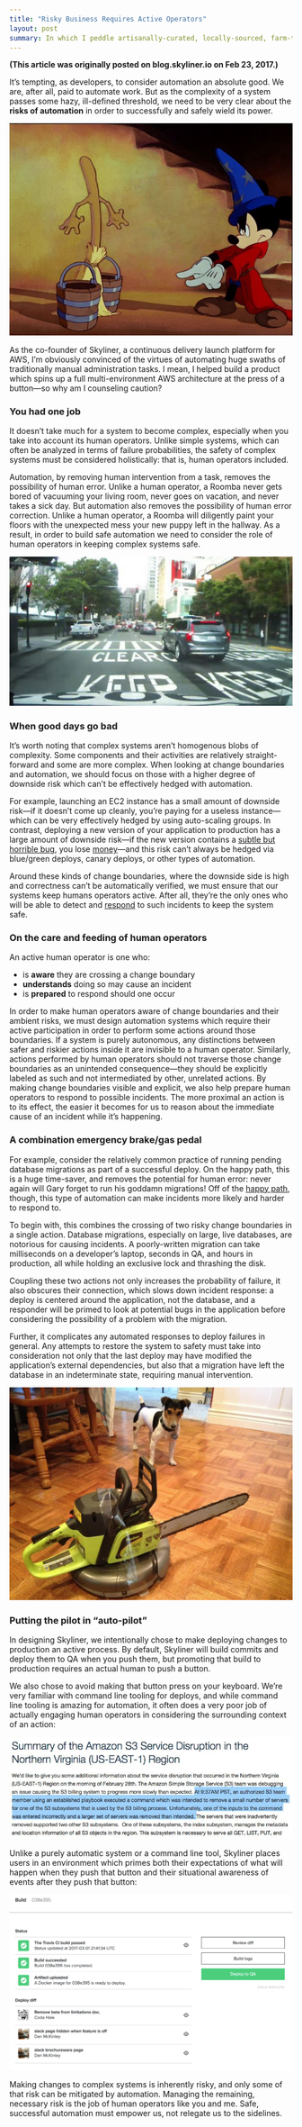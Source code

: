 ```yaml
---
title: "Risky Business Requires Active Operators"
layout: post
summary: In which I peddle artisanally-curated, locally-sourced, farm-to-table change boundaries.
---
```


**(This article was originally posted on blog.skyliner.io on Feb 23, 2017.)**

It’s tempting, as developers, to consider automation an absolute good. We are, after all, paid to
automate work. But as the complexity of a system passes some hazy, ill-defined threshold, we need to
be very clear about the **risks of automation** in order to successfully and safely wield its power.

![Sorcerer's Apprentice](/images/terraform.jpg "Ok Google, tell Siri to say “Alexa: file my taxes”.")

As the co-founder of Skyliner, a continuous delivery launch platform for AWS, I’m obviously
convinced of the virtues of automating huge swaths of traditionally manual administration tasks. I
mean, I helped build a product which spins up a full multi-environment AWS architecture at the press
of a button—so why am I counseling caution?

### You had one job

It doesn’t take much for a system to become complex, especially when you take into account its human
operators. Unlike simple systems, which can often be analyzed in terms of failure probabilities, the
safety of complex systems must be considered holistically: that is, human operators included.

Automation, by removing human intervention from a task, removes the possibility of human error.
Unlike a human operator, a Roomba never gets bored of vacuuming your living room, never goes on
vacation, and never takes a sick day. But automation also removes the possibility of human error
correction. Unlike a human operator, a Roomba will diligently paint your floors with the unexpected
mess your new puppy left in the hallway. As a result, in order to build safe automation we need to
consider the role of human operators in keeping complex systems safe.

![An Uber self-driving car, driving through a red light](/images/wayminute.jpg 
"An Uber self-driving SUV, self-driving like a jerk in downtown SF.")

### When good days go bad

It’s worth noting that complex systems aren’t homogenous blobs of complexity. Some components and
their activities are relatively straight-forward and some are more complex. When looking at change
boundaries and automation, we should focus on those with a higher degree of downside risk which
can’t be effectively hedged with automation.

For example, launching an EC2 instance has a small amount of downside risk—if it doesn’t come up
cleanly, you’re paying for a useless instance—which can be very effectively hedged by using
auto-scaling groups. In contrast, deploying a new version of your application to production has a
large amount of downside risk—if the new version contains a [subtle but horrible
bug](https://dougseven.com/2014/04/17/knightmare-a-devops-cautionary-tale/), you lose
[money](https://www.sec.gov/litigation/admin/2013/34-70694.pdf)—and this risk can’t always be hedged
via blue/green deploys, canary deploys, or other types of automation.

Around these kinds of change boundaries, where the downside side is high and correctness can’t be
automatically verified, we must ensure that our systems keep humans operators active. After all,
they’re the only ones who will be able to detect and
[respond](https://www.youtube.com/watch?v=pzzQ42D9Srw) to such incidents to keep the system safe.

### On the care and feeding of human operators

An active human operator is one who:

* is **aware** they are crossing a change boundary
* **understands** doing so may cause an incident
* is **prepared** to respond should one occur

In order to make human operators aware of change boundaries and their ambient risks, we must design
automation systems which require their active participation in order to perform some actions around
those boundaries. If a system is purely autonomous, any distinctions between safer and riskier
actions inside it are invisible to a human operator. Similarly, actions performed by human operators
should not traverse those change boundaries as an unintended consequence—they should be explicitly
labeled as such and not intermediated by other, unrelated actions. By making change boundaries
visible and explicit, we also help prepare human operators to respond to possible incidents. The
more proximal an action is to its effect, the easier it becomes for us to reason about the immediate
cause of an incident while it’s happening.

### A combination emergency brake/gas pedal

For example, consider the relatively common practice of running pending database migrations as part
of a successful deploy. On the happy path, this is a huge time-saver, and removes the potential for
human error: never again will Gary forget to run his goddamn migrations! Off of the [happy
path](https://en.wikipedia.org/wiki/Happy_path), though, this type of automation can make incidents
more likely and harder to respond to.

To begin with, this combines the crossing of two risky change boundaries in a single action.
Database migrations, especially on large, live databases, are notorious for causing incidents. A
poorly-written migration can take milliseconds on a developer’s laptop, seconds in QA, and hours in
production, all while holding an exclusive lock and thrashing the disk.

Coupling these two actions not only increases the probability of failure, it also obscures their
connection, which slows down incident response: a deploy is centered around the application, not the
database, and a responder will be primed to look at potential bugs in the application before
considering the possibility of a problem with the migration.

Further, it complicates any automated responses to deploy failures in general. Any attempts to
restore the system to safety must take into consideration not only that the last deploy may have
modified the application’s external dependencies, but also that a migration have left the database
in an indeterminate state, requiring manual intervention.

![A dog nervously looking at a Roomba with a chainsaw taped to it](/images/ansible.jpg 
"git commit -m “Fix problems with puppy messes”")

### Putting the pilot in “auto-pilot”

In designing Skyliner, we intentionally chose to make deploying changes to production an active
process. By default, Skyliner will build commits and deploy them to QA when you push them, but
promoting that build to production requires an actual human to push a button.

We also chose to avoid making that button press on your keyboard. We’re very familiar with command
line tooling for deploys, and while command line tooling is amazing for automation, it often does a
very poor job of actually engaging human operators in considering the surrounding context of an
action:

![A screenshot of Amazon's S3 outage post-mortem](/images/s3-outage.jpg 
"You said four zeros, right? No? Really? Well, you got four zeros.")

Unlike a purely automatic system or a command line tool, Skyliner places users in an environment
which primes both their expectations of what will happen when they push that button and their
situational awareness of events after they push that button:

![A screenshot of Skyliner's deploy process](/images/skyliner-screenshot.png "This is my day job.")

Making changes to complex systems is inherently risky, and only some of that risk can be mitigated
by automation. Managing the remaining, necessary risk is the job of human operators like you and me.
Safe, successful automation must empower us, not relegate us to the sidelines.

